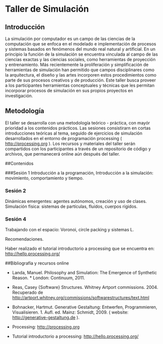 # Taller de Simulación

## Introducción

La simulación por computador es un campo de las ciencias de la computación que se enfoca en el modelado e implementación de procesos y sistemas basados en fenómenos del mundo real natural y artificial.  En un principio la función de la simulación se encuentra vinculada al campo de las ciencias exactas y las ciencias sociales, como herramientas de proyección y entrenamiento. Más recientemente la proliferación y simplificación de herramientas de simulación han permitido que campos disciplinares como la arquitectura, el diseño y las artes incorporen estos procedimientos como parte de sus procesos creativos y de producción. Este taller busca proveer a los participantes herramientas conceptuales y técnicas que les permitan incorporar procesos de simulación en sus propios proyectos en investigación.


## Metodología

El taller se desarrolla con una metodología teórico - práctica, con mayór prioridad a los contenidos prácticos.  Las sesiones consistirarn en cortas introducciones teóricas al tema, seguido de ejercicios de simulación desarrollados en el entorno de programación processing ( http://processing.org ). Los recursos y materiales del taller serán compartidos con los participantes a través de un repositorio de código y archivos, que permanecerá online aún después del taller.


##Contenidos

###Sesión 1 
Introducción a la programación, Introducción a la simulación:  movimiento, comportamiento y tiempo.

### Sesión 2
Dinámicas emergentes: agentes autónomos, creación y uso de clases.
Simulación física: sistemas de partículas, fluídos, cuerpos rígidos.  

### Sesión 4
Trabajando con el espacio: Voronoi, circle packing y sistemas L.

Recomendaciones.

Haber realizado el tutorial introductorio a processing que se encuentra en: http://hello.processing.org/

##Bibliografía y recursos online

* Landa, Manuel. Philosophy and Simulation: The Emergence of Synthetic Reason. * London: Continuum, 2011.

* Reas, Casey {Software} Structures. Whitney Artport commissions. 2004. Recuperado de http://artport.whitney.org/commissions/softwarestructures/text.html

* Bohnacker, Hartmut. Generative Gestaltung: Entwerfen, Programmieren, Visualisieren. 1. Aufl. ed. Mainz: Schmidt, 2009. ( website: http://generative-gestaltung.de ).

* Processing: http://processing.org

* Tutorial introductorio a processing: http://hello.processing.org/